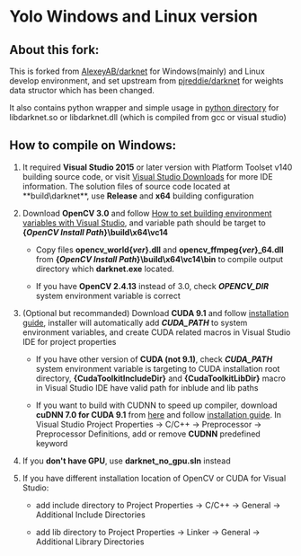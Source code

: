 # Yolo Windows and Linux version

## About this fork:
This is forked from [AlexeyAB/darknet](https://github.com/AlexeyAB/darknet) for Windows(mainly) and Linux develop environment, and set upstream from [pjreddie/darknet](https://github.com/pjreddie/darknet) for weights data structor which has been changed.

It also contains python wrapper and simple usage in [python directory](https://github.com/sharowyeh/darknet/tree/master-pjreddie/python) for libdarknet.so or libdarknet.dll (which is compiled from gcc or visual studio)

## How to compile on Windows:

1. It required **Visual Studio 2015** or later version with Platform Toolset v140 building source code, or visit [Visual Studio Downloads](https://www.visualstudio.com/downloads/) for more IDE information. The solution files of source code located at **build\darknet\**, use **Release** and **x64** building configuration

2. Download **OpenCV 3.0** and follow [How to set building environment variables with Visual Studio](https://docs.opencv.org/3.3.0/d6/d8a/tutorial_windows_visual_studio_Opencv.html), and variable path should be target to **{_OpenCV Install Path_}\build\x64\vc14**

    - Copy files **opencv_world{_ver_}.dll** and **opencv_ffmpeg{*ver*}\_64.dll** from **{_OpenCV Install Path_}\build\x64\vc14\bin** to compile output directory which **darknet.exe** located.

    - If you have **OpenCV 2.4.13** instead of 3.0, check **_OPENCV_DIR_** system environment variable is correct

3. (Optional but recommanded) Download **CUDA 9.1** and follow [installation guide](http://docs.nvidia.com/cuda/cuda-installation-guide-microsoft-windows/index.html), installer will automatically add **_CUDA_PATH_** to system environment variables, and create CUDA related macros in Visual Studio IDE for project properties

   - If you have other version of **CUDA (not 9.1)**, check **_CUDA_PATH_** system environment variable is targeting to CUDA installation root directory, **{CudaToolkitIncludeDir}** and **{CudaToolkitLibDir}** macro in Visual Studio IDE have valid path for inblude and lib paths

   - If you want to build with CUDNN to speed up compiler, download **cuDNN 7.0 for CUDA 9.1** from [here](https://developer.nvidia.com/cudnn) and follow [installation guide](http://docs.nvidia.com/deeplearning/sdk/cudnn-install/index.html). In Visual Studio Project Properties -> C/C++ -> Preprocessor -> Preprocessor Definitions, add or remove **CUDNN** predefined keyword

4. If you **don't have GPU**, use **darknet_no_gpu.sln** instead

5. If you have different installation location of OpenCV or CUDA for Visual Studio:

    - add include directory to Project Properties -> C/C++ -> General -> Additional Include Directories

    - add lib directory to Project Properties -> Linker -> General -> Additional Library Directories
